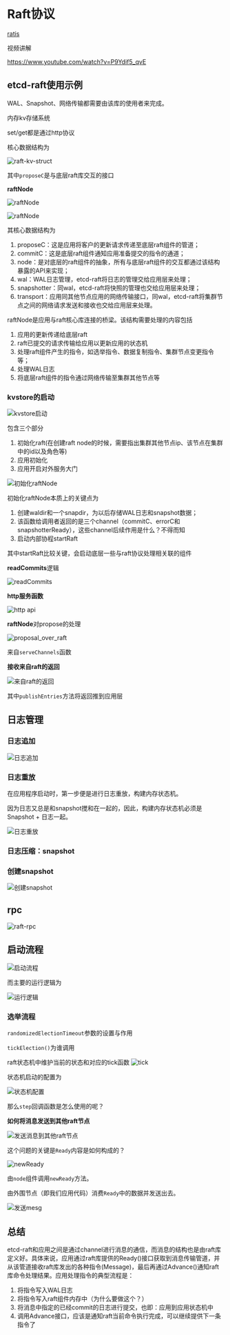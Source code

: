 # Raft协议

[ratis](https://ratis.incubator.apache.org/#gettingstarted)

视频讲解

https://www.youtube.com/watch?v=P9Ydif5_qvE

## etcd-raft使用示例

WAL、Snapshot、网络传输都需要由该库的使用者来完成。

内存kv存储系统

set/get都是通过http协议

核心数据结构为

![raft-kv-struct](https://github.com/chuanlei/tech-notes/blob/master/pics/raft-kv-struct.jpg)

其中`proposeC`是与底层raft库交互的接口

**raftNode**

![raftNode](https://github.com/chuanlei/tech-notes/blob/master/pics/v2-ef297c4a45c3d20daff24e49b79b5e41_b.jpg)

![raftNode](https://github.com/chuanlei/tech-notes/blob/master/pics/raftNode.jpg)

其核心数据结构为
1. proposeC：这是应用将客户的更新请求传递至底层raft组件的管道；
2. commitC：这是底层raft组件通知应用准备提交的指令的通道；
3. node：是对底层的raft组件的抽象，所有与底层raft组件的交互都通过该结构暴露的API来实现；
4. wal：WAL日志管理，etcd-raft将日志的管理交给应用层来处理；
5. snapshotter：同wal，etcd-raft将快照的管理也交给应用层来处理；
6. transport：应用同其他节点应用的网络传输接口，同wal，etcd-raft将集群节点之间的网络请求发送和接收也交给应用层来处理。

raftNode是应用与raft核心库连接的桥梁。该结构需要处理的内容包括
1. 应用的更新传递给底层raft
2. raft已提交的请求传输给应用以更新应用的状态机
3. 处理raft组件产生的指令，如选举指令、数据复制指令、集群节点变更指令等；
4. 处理WAL日志
5. 将底层raft组件的指令通过网络传输至集群其他节点等

### kvstore的启动

![kvstore启动](https://github.com/chuanlei/tech-notes/blob/master/pics/kvstore-start.jpg)

包含三个部分
1. 初始化raft(在创建raft node的时候，需要指出集群其他节点ip、该节点在集群中的id以及角色等)
2. 应用初始化
3. 应用开启对外服务大门

![初始化raftNode](https://github.com/chuanlei/tech-notes/blob/master/pics/newRaftNode.jpg)

初始化raftNode本质上的关键点为
1. 创建waldir和一个snapdir，为以后存储WAL日志和snapshot数据；
2. 该函数给调用者返回的是三个channel（commitC、errorC和snapshotterReady），这些channel后续作用是什么？不得而知
3. 启动内部协程startRaft

其中startRaft比较关键，会启动底层一些与raft协议处理相关联的组件


**readCommits**逻辑

![readCommits](https://github.com/chuanlei/tech-notes/blob/master/pics/readCommits.jpg)

**http服务函数**

![http api](https://github.com/chuanlei/tech-notes/blob/master/pics/http-api.jpg)

**raftNode**对propose的处理

![proposal_over_raft](https://github.com/chuanlei/tech-notes/blob/master/pics/proposal_over_raft.jpg)

来自`serveChannels`函数

**接收来自raft的返回**

![来自raft的返回](https://github.com/chuanlei/tech-notes/blob/master/pics/raft_return.jpg)

其中`publishEntries`方法将返回推到应用层

## 日志管理

### 日志追加

![日志追加](https://github.com/chuanlei/tech-notes/blob/master/pics/log-append.jpg)

### 日志重放
在应用程序启动时，第一步便是进行日志重放，构建内存状态机。

因为日志又总是和snapshot搅和在一起的，因此，构建内存状态机必须是Snapshot + 日志一起。

![日志重放](https://github.com/chuanlei/tech-notes/blob/master/pics/log_replay.jpg)

### 日志压缩：snapshot

### 创建snapshot

![创建snapshot](https://github.com/chuanlei/tech-notes/blob/master/pics/create-snapshot.jpg)

## rpc

![raft-rpc](https://github.com/chuanlei/tech-notes/blob/master/pics/raft_rpc.jpg)

## 启动流程
![启动流程](https://github.com/chuanlei/tech-notes/blob/master/pics/node_start.jpg)

而主要的运行逻辑为

![运行逻辑](https://github.com/chuanlei/tech-notes/blob/master/pics/main_run.jpg)

### 选举流程

`randomizedElectionTimeout`参数的设置与作用

`tickElection()`为谁调用

raft状态机中维护当前的状态和对应的tick函数
![tick](https://github.com/chuanlei/tech-notes/blob/master/pics/tick.jpg)

状态机启动的配置为

![状态机配置](https://github.com/chuanlei/tech-notes/blob/master/pics/fsm-config.jpg)

那么`step`回调函数是怎么使用的呢？

**如何将消息发送到其他raft节点**

![发送消息到其他raft节点](https://github.com/chuanlei/tech-notes/blob/master/pics/send.jpg)

这个问题的关键是`Ready`内容是如何构成的？

![newReady](https://github.com/chuanlei/tech-notes/blob/master/pics/newReady.jpg)

由`node`组件调用`newReady`方法。

由外围节点（即我们应用代码）消费`Ready`中的数据并发送出去。

![发送mesg](https://github.com/chuanlei/tech-notes/blob/master/pics/send_msgs.jpg)



## 总结

etcd-raft和应用之间是通过channel进行消息的通信，而消息的结构也是由raft库定义好。具体来说，应用通过raft库提供的Ready()接口获取到消息传输管道，并从该管道接收raft库发出的各种指令(Message)，最后再通过Advance()通知raft库命令处理结果。应用处理指令的典型流程是：

1. 将指令写入WAL日志
2. 将指令写入raft组件内存中（为什么要做这个？）
3. 将消息中指定的已经commit的日志进行提交，也即：应用到应用状态机中
4. 调用Advance接口，应该是通知raft当前命令执行完成，可以继续提供下一条指令了


